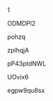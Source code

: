 1
































ODMDPl2
















pohzq








zplhqjA




pP43ptdNWL


UOvix6

egpw9qu8sx

